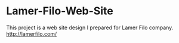 # Lamer-Filo-Web-Site
This project is a web site design I prepared for Lamer Filo company.
http://lamerfilo.com/
